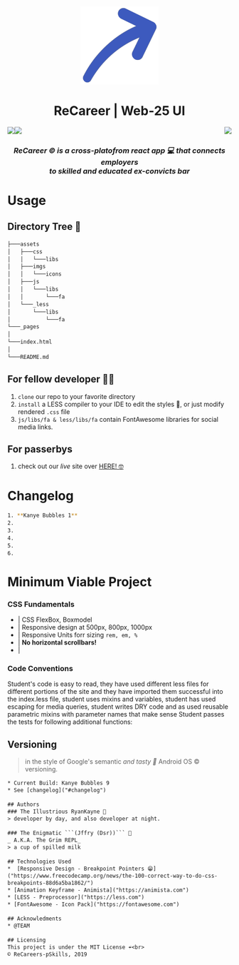<p align="center"><img height="175px" width="175px" src="assets/imgs/icons/icon.png"/></p>
<h1 align="center">ReCareer | Web-25 UI</h1>
<img align="right" src="https://img.shields.io/badge/Made%20with-Tears%20%F0%9F%98%AD%20-blue?style=for-the-badge&logo=appveyor">
<img align="left" src="https://img.shields.io/badge/Developed%20by-jffrydsr%20👩🏿‍💻-red?style=for-the-badge&logo=appveyor">
<img src="https://img.shields.io/badge/Developed%20by-ryankayne%20%F0%9F%91%A8%F0%9F%8F%BF%E2%80%8D%F0%9F%92%BB-red?style=for-the-badge&logo=appveyor">


<h3 align="center"><i>ReCareer © is a cross-platofrom react app 💻 that connects employers <br>to skilled and educated ex-convicts bar</i></h3>


# Usage 
## Directory Tree 🌳 
```bash
├───assets
│   ├───css
│   │   └───libs
│   ├───imgs
│   │   └───icons
│   ├───js
│   │   └───libs
│   │       └───fa
│   └───_less
│       └───libs
│           └───fa
└───_pages
│           
└───index.html 
│           
└───README.md
```

## For fellow developer 🧙🏿‍ 
1. ```clone``` our repo to your favorite directory
2. ```install``` a LESS compiler to your IDE to edit the styles 🎨, or just modify rendered ```.css``` file
3. ```js/libs/fa & less/libs/fa``` contain FontAwesome libraries for social media links.

## For passerbys 
1. check out our _live_ site over [HERE! 🤓]("https://github.com/jffrydsr/recareer-ui")

<span id="changelog">

# Changelog
```bash
1. **Kanye Bubbles 1**
2. 
3. 
4. 
5. 
6. 
```

# Minimum Viable Project 
### CSS Fundamentals
* | CSS FlexBox, Boxmodel
* | Responsive design at 500px, 800px, 1000px
* | Responsive Units forr sizing ```rem, em, %```
* | **No horizontal scrollbars!**
* | 
### Code Conventions
Student's code is easy to read, they have used different less files for different portions of the site and they have imported them successful into the index.less file, student uses mixins and variables, student has used escaping for media queries, student writes DRY code and as used reusable parametric mixins with parameter names that make sense
Student passes the tests for following additional functions:
## Versioning 
> in the style of Google's semantic _and tasty 🤤_ Android OS © versioning. 
```[name_of_celebrit] [random_concrete_noun] [major_change_number]
* Current Build: Kanye Bubbles 9
* See [changelog]("#changelog")

## Authors
### The Illustrious RyanKayne 🤑
> developer by day, and also developer at night. 

### The Enigmatic ```(Jffry (Dsr))``` 🤑
_ A.K.A. The Grim REPL_
> a cup of spilled milk 

## Technologies Used 
*  [Responsive Design - Breakpoint Pointers 😁]("https://www.freecodecamp.org/news/the-100-correct-way-to-do-css-breakpoints-88d6a5ba1862/")
* [Animation Keyframe - Animista]("https://animista.com")
* [LESS - Preprocessor]("https://less.com")
* [FontAwesome - Icon Pack]("https://fontawesome.com")

## Acknowledments
* @TEAM

## Licensing 
This project is under the MIT License ☔<br>
© ReCareers-pSkills, 2019
